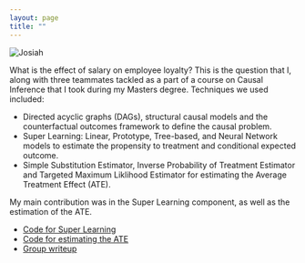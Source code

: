 ```yaml
---
layout: page
title: ""
---
```


![Josiah](../../public/causal_big.png)

What is the effect of salary on employee loyalty? This is the question that I, along with three teammates tackled as a part of a course on Causal Inference that I took during my Masters degree. Techniques we used included:

- Directed acyclic graphs (DAGs), structural causal models and the counterfactual outcomes framework to define the causal problem.
- Super Learning: Linear, Prototype, Tree-based, and Neural Network models to estimate the propensity to treatment and conditional expected outcome.
- Simple Substitution Estimator, Inverse Probability of Treatment Estimator and Targeted Maximum Liklihood Estimator for estimating the Average Treatment Effect (ATE).

My main contribution was in the Super Learning component, as well as the estimation of the ATE.

- [Code for Super Learning](https://github.com/josiahdavis/PH252D/blob/master/sandbox/josiah/super_learning.pdf)
- [Code for estimating the ATE](https://github.com/josiahdavis/PH252D/blob/master/sandbox/josiah/estimation.pdf)
- [Group writeup](salary_attrition.pdf)
